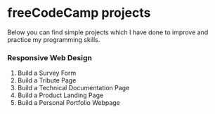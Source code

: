 # freeCodeCamp projects
Below you can find simple projects which I have done to improve and practice my programming skills.

### Responsive Web Design
1. Build a Survey Form
2. Build a Tribute Page
3. Build a Technical Documentation Page
4. Build a Product Landing Page
5. Build a Personal Portfolio Webpage

